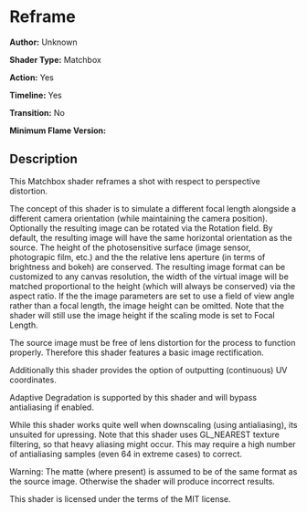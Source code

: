 # Reframe

**Author:** Unknown

**Shader Type:** Matchbox

**Action:** Yes

**Timeline:** Yes

**Transition:** No

**Minimum Flame Version:** 


## Description
This Matchbox shader reframes a shot with respect to perspective distortion.

The concept of this shader is to simulate a different focal length alongside a different camera orientation (while maintaining the camera position).
Optionally the resulting image can be rotated via the Rotation field. By default, the resulting image will have the same horizontal orientation as the source.
The height of the photosensitive surface (image sensor, photograpic film, etc.) and the the relative lens aperture (in terms of brightness and bokeh) are conserved.
The resulting image format can be customized to any canvas resolution, the width of the virtual image will be matched proportional to the height (which will always be conserved) via the aspect ratio.
If the the image parameters are set to use a field of view angle rather than a focal length, the image height can be omitted. Note that the shader will still use the image height if the scaling mode is set to Focal Length.

The source image must be free of lens distortion for the process to function properly. Therefore this shader features a basic image rectification.

Additionally this shader provides the option of outputting (continuous) UV coordinates.

Adaptive Degradation is supported by this shader and will bypass antialiasing if enabled.

While this shader works quite well when downscaling (using antialiasing), its unsuited for upressing.
Note that this shader uses GL_NEAREST texture filtering, so that heavy aliasing might occur. This may require a high number of antialiasing samples (even 64 in extreme cases) to correct.

Warning: The matte (where present) is assumed to be of the same format as the source image. Otherwise the shader will produce incorrect results.

This shader is licensed under the terms of the MIT license.
